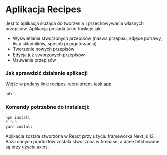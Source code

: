 # Aplikacja Recipes

Jest to aplikacja służąca do tworzenia i przechowywania własnych przepisów.
Aplikacja posiada takie funkcje jak:
- Wyświetlanie stworzonych przepisów (nazwa przepisu, zdjęce potrawy, lista składników, sposób przygotowania)
- Tworzenie nowych przepisów
- Edycja już stworzonych przepisów
- Usuwanie przepisów

### Jak sprawdzić działanie aplikacji
Wejść w podany link: [recipes-recruitment-task.app]([https://zwit.vercel.app](https://recipes-recruitment-task.vercel.app/))

lub

### Komendy potrzebne do instalacji:
```bash
npm install
# lub
yarn install
```

Aplikacja została stworzona w React przy użyciu frameworka Next.js 13.
Baza danych produktów została stworzona w firebase, a dane fetchowane są przy użyciu axios.
